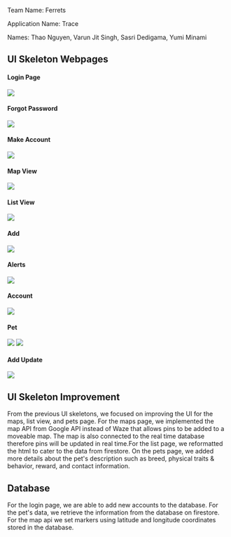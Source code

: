 Team Name: Ferrets

Application Name: Trace

Names:
Thao Nguyen,
Varun Jit Singh,
Sasri Dedigama,
Yumi Minami

## UI Skeleton Webpages

#### Login Page
![](uiskeleton1.PNG)
#### Forgot Password
![](uiskeleton2.PNG)
#### Make Account
![](uiskeleton3.PNG)
#### Map View
![](uiskeleton4.PNG)
#### List View
![](uiskeleton5.PNG)
#### Add
![](uiskeleton6.PNG)
#### Alerts
![](uiskeleton7.PNG)
#### Account
![](uiskeleton8.PNG)
#### Pet
![](uiskeleton9a.PNG)
![](uiskeleton9b.PNG)
#### Add Update
![](uiskeleton10.PNG)

## UI Skeleton Improvement

From the previous UI skeletons, we focused on improving the UI for the maps, list view, and pets page. For the maps page, we implemented the map API from Google API instead of Waze that allows pins to be added to a moveable map. The map is also connected to the real time database therefore pins will be updated in real time.For the list page, we reformatted the html to cater to the data from
firestore. On the pets page, we added more details about the pet's description such as breed, physical traits & behavior, reward, and
contact information.

## Database

For the login page, we are able to add new accounts to the database. For the pet's data, we retrieve the information from the database on firestore. For the map api we set markers using latitude and longitude coordinates stored in the database.
